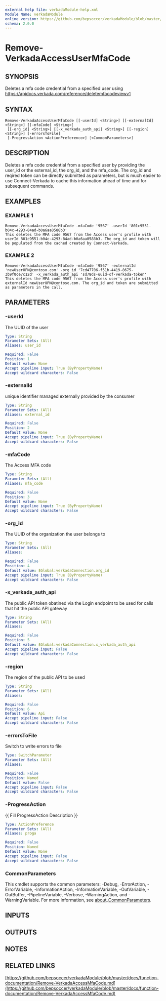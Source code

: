 ```yaml
---
external help file: verkadaModule-help.xml
Module Name: verkadaModule
online version: https://github.com/bepsoccer/verkadaModule/blob/master/docs/function-documentation/Remove-VerkadaAccessMfaCode.md
schema: 2.0.0
---
```


# Remove-VerkadaAccessUserMfaCode

## SYNOPSIS
Deletes a mfa code credential from a specified user using https://apidocs.verkada.com/reference/deletemfacodeviewv1

## SYNTAX

```
Remove-VerkadaAccessUserMfaCode [[-userId] <String>] [[-externalId] <String>] [[-mfaCode] <String>]
 [[-org_id] <String>] [[-x_verkada_auth_api] <String>] [[-region] <String>] [-errorsToFile]
 [-ProgressAction <ActionPreference>] [<CommonParameters>]
```

## DESCRIPTION
Deletes a mfa code credential from a specified user by providing the user_id or the external_id, the org_id, and the mfa_code.
The org_id and reqired token can be directly submitted as parameters, but is much easier to use Connect-Verkada to cache this information ahead of time and for subsequent commands.

## EXAMPLES

### EXAMPLE 1
```
Remove-VerkadaAccessUserMfaCode -mfaCode '9567' -userId '801c9551-b04c-4293-84ad-b0a6aa0588b3'
This deletes the MFA code 9567 from the Access user's profile with userId 801c9551-b04c-4293-84ad-b0a6aa0588b3. The org_id and token will be populated from the cached created by Connect-Verkada.
```

### EXAMPLE 2
```
Remove-VerkadaAccessUserMfaCode -mfaCode '9567' -externalId 'newUserUPN@contoso.com' -org_id '7cd47706-f51b-4419-8675-3b9f0ce7c12d' -x_verkada_auth_api 'sd78ds-uuid-of-verkada-token'
This deletes the MFA code 9567 from the Access user's profile with externalId newUserUPN@contoso.com. The org_id and token are submitted as parameters in the call.
```

## PARAMETERS

### -userId
The UUID of the user

```yaml
Type: String
Parameter Sets: (All)
Aliases: user_id

Required: False
Position: 1
Default value: None
Accept pipeline input: True (ByPropertyName)
Accept wildcard characters: False
```

### -externalId
unique identifier managed externally provided by the consumer

```yaml
Type: String
Parameter Sets: (All)
Aliases: external_id

Required: False
Position: 2
Default value: None
Accept pipeline input: True (ByPropertyName)
Accept wildcard characters: False
```

### -mfaCode
The Access MFA code

```yaml
Type: String
Parameter Sets: (All)
Aliases: mfa_code

Required: False
Position: 3
Default value: None
Accept pipeline input: True (ByPropertyName)
Accept wildcard characters: False
```

### -org_id
The UUID of the organization the user belongs to

```yaml
Type: String
Parameter Sets: (All)
Aliases:

Required: False
Position: 4
Default value: $Global:verkadaConnection.org_id
Accept pipeline input: True (ByPropertyName)
Accept wildcard characters: False
```

### -x_verkada_auth_api
The public API token obatined via the Login endpoint to be used for calls that hit the public API gateway

```yaml
Type: String
Parameter Sets: (All)
Aliases:

Required: False
Position: 5
Default value: $Global:verkadaConnection.x_verkada_auth_api
Accept pipeline input: False
Accept wildcard characters: False
```

### -region
The region of the public API to be used

```yaml
Type: String
Parameter Sets: (All)
Aliases:

Required: False
Position: 6
Default value: Api
Accept pipeline input: False
Accept wildcard characters: False
```

### -errorsToFile
Switch to write errors to file

```yaml
Type: SwitchParameter
Parameter Sets: (All)
Aliases:

Required: False
Position: Named
Default value: False
Accept pipeline input: False
Accept wildcard characters: False
```

### -ProgressAction
{{ Fill ProgressAction Description }}

```yaml
Type: ActionPreference
Parameter Sets: (All)
Aliases: proga

Required: False
Position: Named
Default value: None
Accept pipeline input: False
Accept wildcard characters: False
```

### CommonParameters
This cmdlet supports the common parameters: -Debug, -ErrorAction, -ErrorVariable, -InformationAction, -InformationVariable, -OutVariable, -OutBuffer, -PipelineVariable, -Verbose, -WarningAction, and -WarningVariable. For more information, see [about_CommonParameters](http://go.microsoft.com/fwlink/?LinkID=113216).

## INPUTS

## OUTPUTS

## NOTES

## RELATED LINKS

[https://github.com/bepsoccer/verkadaModule/blob/master/docs/function-documentation/Remove-VerkadaAccessMfaCode.md](https://github.com/bepsoccer/verkadaModule/blob/master/docs/function-documentation/Remove-VerkadaAccessMfaCode.md)

